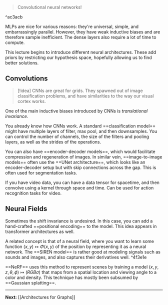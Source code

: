 > Convolutional neural networks!

^ac3acb

MLPs are nice for various reasons: they're universal, simple, and embarrassingly parallel. However, they have weak inductive biases and are therefore sample inefficient. The dense layers also require a lot of time to compute.

This lecture begins to introduce different neural architectures. These add priors by restricting our hypothesis space, hopefully allowing us to find better solutions.

## Convolutions

> [!idea]
> CNNs are great for grids. They spawned out of image classification problems, and have similarities to the way our visual cortex works.

One of the main inductive biases introduced by CNNs is *translational invariance*.

You already know how CNNs work. A standard ==classification model== might have multiple layers of filter, max pool, and then downsamples. You can control the number of channels, the size of the filters and pooling layers, as well as the strides of the operations.

You can also have ==encoder-decoder models==, which would facilitate compression and regeneration of images. In similar vein, ==image-to-image models== often use the ==UNet architecture==, which looks like an encoder-decoder setup but with skip connections across the gap. This is often used for segmentation tasks.

If you have video data, you can have a data tensor for spacetime, and then convolve using a kernel through space and time. Can be used for action recognition tasks for video.

## Neural Fields

Sometimes the shift invariance is undesired. In this case, you can add a hand-crafted ==positional encoding== to the model. This idea appears in transformer architectures as well.

A related concept is that of a neural field, where you want to learn some function $(x,y)\mapsto \Phi(x,y)$ of the position by representing it as a neural network. The ==SIREN model== is rather good at modeling signals such as sounds and images, and also captures their derivatives well. ^4f3e1e

==NeRF== uses this method to represent scenes by training a model $(x,y,z,\theta,\phi)\mapsto (RGB\sigma)$ that maps from a spatial location and viewing angle to a color and density. This technique has mostly been subsumed by ==Gaussian splatting==.

---

**Next:** [[Architectures for Graphs]]

